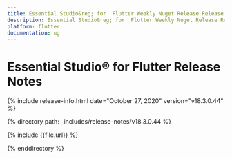 ```yaml
---
title: Essential Studio&reg; for  Flutter Weekly Nuget Release Release Notes  
description: Essential Studio&reg; for  Flutter Weekly Nuget Release Release Notes  
platform: flutter
documentation: ug
---
```


# Essential Studio&reg; for  Flutter Release Notes  

{% include release-info.html date="October 27, 2020"  version="v18.3.0.44" %} 


{% directory path: _includes/release-notes/v18.3.0.44 %}

{% include {{file.url}} %}

{% enddirectory %}